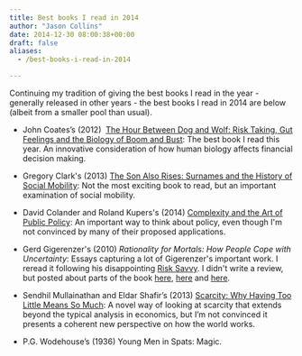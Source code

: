 ```yaml
---
title: Best books I read in 2014
author: "Jason Collins"
date: 2014-12-30 08:00:38+00:00
draft: false
aliases:
  - /best-books-i-read-in-2014

---
```


Continuing my tradition of giving the best books I read in the year - generally released in other years - the best books I read in 2014 are below (albeit from a smaller pool than usual).

- John Coates’s (2012)  [The Hour Between Dog and Wolf: Risk Taking, Gut Feelings and the Biology of Boom and Bust](https://www.jasoncollins.blog/the-biology-of-boom-and-bust/): The best book I read this year. An innovative consideration of how human biology affects financial decision making.

- Gregory Clark's (2013) [The Son Also Rises: Surnames and the History of Social Mobility](https://www.jasoncollins.blog/the-genetic-basis-of-social-mobility/): Not the most exciting book to read, but an important examination of social mobility.

- David Colander and Roland Kupers's (2014) [Complexity and the Art of Public Policy](https://www.jasoncollins.blog/complexity-and-the-art-of-public-policy/): An important way to think about policy, even though I'm not convinced by many of their proposed applications.

- Gerd Gigerenzer's (2010) *Rationality for Mortals: How People Cope with Uncertainty*: Essays capturing a lot of Gigerenzer's important work. I reread it following his disappointing [Risk Savvy](https://www.jasoncollins.blog/nudging-citizens-to-be-risk-savvy/). I didn't write a review, but posted about parts of the book [here](https://www.jasoncollins.blog/four-perspectives-on-human-decision-making/), [here](https://www.jasoncollins.blog/the-power-of-heuristics/) and [here](https://www.jasoncollins.blog/the-unrealistic-assumptions-of-biology/).

- Sendhil Mullainathan and Eldar Shafir’s (2013) [Scarcity: Why Having Too Little Means So Much](https://www.jasoncollins.blog/scarcity-of-time-money-friends-and-bandwidth/): A novel way of looking at scarcity that extends beyond the typical analysis in economics, but I’m not convinced it presents a coherent new perspective on how the world works.

- P.G. Wodehouse’s (1936) Young Men in Spats: Magic.
